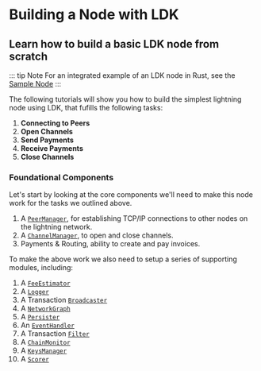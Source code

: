 # Building a Node with LDK

## Learn how to build a basic LDK node from scratch 

::: tip Note
For an integrated example of an LDK node in Rust, see the [Sample Node](https://github.com/lightningdevkit/ldk-sample)
:::

The following tutorials will show you how to build the simplest lightning node using LDK, that fufills the following tasks:

1. **Connecting to Peers** 
2. **Open Channels** 
3. **Send Payments** 
4. **Receive Payments**
5. **Close Channels**

### Foundational Components

Let's start by looking at the core components we'll need to make this node work for the tasks we outlined above.

1. A [`PeerManager`](https://docs.rs/lightning/*/lightning/ln/peer_handler/struct.PeerManager.html), for establishing TCP/IP connections to other nodes on the lightning network.
2. A [`ChannelManager`](https://docs.rs/lightning/*/lightning/ln/channelmanager/struct.ChannelManager.html), to open and close channels.
3. Payments & Routing, ability to create and pay invoices.

To make the above work we also need to setup a series of supporting modules, including:
1. A [`FeeEstimator`](https://docs.rs/lightning/*/lightning/chain/chaininterface/trait.FeeEstimator.html)
2. A [`Logger`](https://docs.rs/lightning/*/lightning/util/logger/index.html)
3. A Transaction [`Broadcaster`](https://docs.rs/lightning/*/lightning/chain/chaininterface/trait.BroadcasterInterface.html)
4. A [`NetworkGraph`](https://docs.rs/lightning/*/lightning/routing/gossip/struct.NetworkGraph.html)
5. A [`Persister`](https://docs.rs/lightning/*/lightning/util/persist/trait.Persister.html)
6. An [`EventHandler`](https://docs.rs/lightning/*/lightning/util/events/trait.EventHandler.html)
7. A Transaction [`Filter`](https://docs.rs/lightning/*/lightning/chain/trait.Filter.html)
8. A [`ChainMonitor`](https://docs.rs/lightning/*/lightning/chain/chainmonitor/index.html)
9. A [`KeysManager`](https://docs.rs/lightning/*/lightning/chain/keysinterface/struct.KeysManager.html)
10. A [`Scorer`](https://docs.rs/lightning/*/lightning/routing/scoring/index.html)
